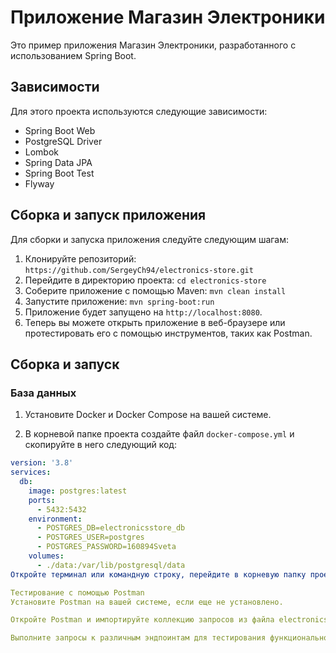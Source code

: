 # Приложение Магазин Электроники

Это пример приложения Магазин Электроники, разработанного с использованием Spring Boot.

## Зависимости

Для этого проекта используются следующие зависимости:

- Spring Boot Web
- PostgreSQL Driver
- Lombok
- Spring Data JPA
- Spring Boot Test
- Flyway

## Сборка и запуск приложения

Для сборки и запуска приложения следуйте следующим шагам:

1. Клонируйте репозиторий: `https://github.com/SergeyCh94/electronics-store.git`
2. Перейдите в директорию проекта: `cd electronics-store`
3. Соберите приложение с помощью Maven: `mvn clean install`
4. Запустите приложение: `mvn spring-boot:run`
5. Приложение будет запущено на `http://localhost:8080`.
6. Теперь вы можете открыть приложение в веб-браузере или протестировать его с помощью инструментов, таких как Postman.

## Сборка и запуск

### База данных

1. Установите Docker и Docker Compose на вашей системе.

2. В корневой папке проекта создайте файл `docker-compose.yml` и скопируйте в него следующий код:

```yaml
version: '3.8'
services:
  db:
    image: postgres:latest
    ports:
      - 5432:5432
    environment:
      - POSTGRES_DB=electronicsstore_db
      - POSTGRES_USER=postgres
      - POSTGRES_PASSWORD=160894Sveta
    volumes:
      - ./data:/var/lib/postgresql/data
Откройте терминал или командную строку, перейдите в корневую папку проекта и выполните команду: docker-compose up

Тестирование с помощью Postman
Установите Postman на вашей системе, если еще не установлено.

Откройте Postman и импортируйте коллекцию запросов из файла electronics-store.postman_collection.json.

Выполните запросы к различным эндпоинтам для тестирования функциональности приложения.